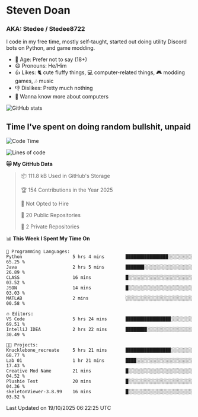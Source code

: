 # Steven Doan
### AKA: Stedee / Stedee8722
I code in my free time, mostly self-taught, started out doing utility Discord bots on Python, and game modding.

- 🤔 Age: Prefer not to say (18+)
- 😄 Pronouns: He/Him
- 👍 Likes: 🐈 cute fluffy things, 💻 computer-related things, 🎮 modding games, 🎶 music
- 👎 Dislikes: Pretty much nothing
- 🥹 Wanna know more about computers

![GitHub stats](https://github-readme-stats-iota-mocha-40.vercel.app/api?username=Stedee8722&show=prs_merged,prs_merged_percentage&show_icons=true&theme=transparent)

## Time I've spent on doing random bullshit, unpaid
<!--START_SECTION:Time I've spent on doing random bullshit, unpaid-->
![Code Time](http://img.shields.io/badge/Code%20Time-362%20hrs%2010%20mins-blue)

![Lines of code](https://img.shields.io/badge/From%20Hello%20World%20I%27ve%20Written-91.7%20thousand%20lines%20of%20code-blue)

**🐱 My GitHub Data** 

> 📦 111.8 kB Used in GitHub's Storage 
 > 
> 🏆 154 Contributions in the Year 2025
 > 
> 🚫 Not Opted to Hire
 > 
> 📜 20 Public Repositories 
 > 
> 🔑 2 Private Repositories 
 > 
📊 **This Week I Spent My Time On** 

```text
💬 Programming Languages: 
Python                   5 hrs 4 mins        ████████████████░░░░░░░░░   65.25 % 
Java                     2 hrs 5 mins        ███████░░░░░░░░░░░░░░░░░░   26.89 % 
CLASS                    16 mins             █░░░░░░░░░░░░░░░░░░░░░░░░   03.52 % 
JSON                     14 mins             █░░░░░░░░░░░░░░░░░░░░░░░░   03.03 % 
MATLAB                   2 mins              ░░░░░░░░░░░░░░░░░░░░░░░░░   00.58 % 

🔥 Editors: 
VS Code                  5 hrs 24 mins       █████████████████░░░░░░░░   69.51 % 
IntelliJ IDEA            2 hrs 22 mins       ████████░░░░░░░░░░░░░░░░░   30.49 % 

🐱‍💻 Projects: 
Knucklebone_recreate     5 hrs 21 mins       █████████████████░░░░░░░░   68.77 % 
Lab 01                   1 hr 21 mins        ████░░░░░░░░░░░░░░░░░░░░░   17.43 % 
Creative Mod Name        21 mins             █░░░░░░░░░░░░░░░░░░░░░░░░   04.52 % 
Plushie Test             20 mins             █░░░░░░░░░░░░░░░░░░░░░░░░   04.36 % 
skeletonViewer-3.8.99    16 mins             █░░░░░░░░░░░░░░░░░░░░░░░░   03.52 % 
```


 Last Updated on 19/10/2025 06:22:25 UTC
<!--END_SECTION:Time I've spent on doing random bullshit, unpaid-->
